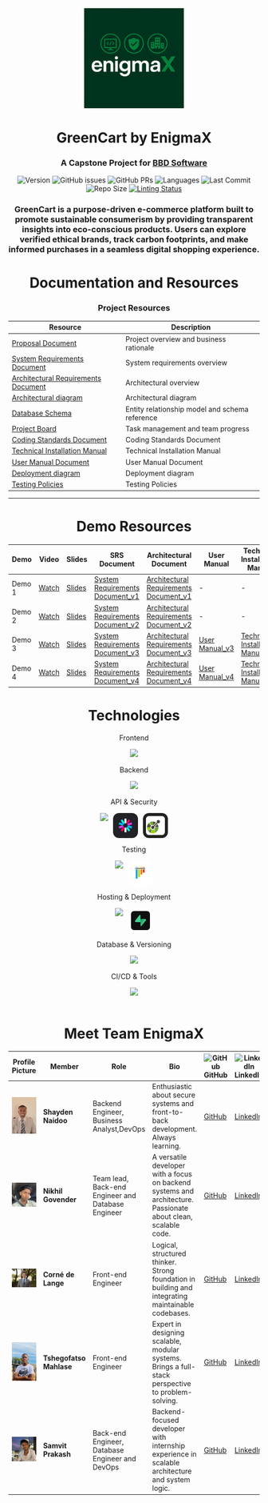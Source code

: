 <div align="center">
  <img 
    src="https://github.com/COS301-SE-2025/Green-Cart/blob/main/documents/image_assets/EnigmaX%20prop.png?raw=true" 
    alt="EnigmaX Logo"
    width="200" 
    height="auto"
  />
</div>
  <h1 align="center">GreenCart by EnigmaX</h1>
  <h3 align="center">A Capstone Project for <a href="https://www.bbd.co.za/">BBD Software</a></h3>

<div align="center">

![Version](https://img.shields.io/badge/version-1.3.3-007ACC?style=flat-square&logo=semantic-release&logoColor=white)
![GitHub issues](https://img.shields.io/github/issues/COS301-SE-2025/Green-Cart?style=flat-square&color=orange&logo=github)
![GitHub PRs](https://img.shields.io/github/issues-pr/COS301-SE-2025/Green-Cart?style=flat-square&color=purple&logo=git)
![Languages](https://img.shields.io/github/languages/count/COS301-SE-2025/Green-Cart?style=flat-square&color=informational&logo=code)
![Last Commit](https://img.shields.io/github/last-commit/COS301-SE-2025/Green-Cart?style=flat-square&color=success&logo=git)
![Repo Size](https://img.shields.io/github/repo-size/COS301-SE-2025/Green-Cart?style=flat-square&color=blueviolet&logo=database)
[![Linting Status](https://img.shields.io/github/actions/workflow/status/COS301-SE-2025/Green-Cart/linting.yml?style=flat-square&label=Linting&logo=githubactions&color=blue)](https://github.com/COS301-SE-2025/Green-Cart/actions/workflows/linting.yml)

</div>

<h3 align="center">
GreenCart is a purpose-driven e-commerce platform built to promote sustainable consumerism by providing transparent insights into eco-conscious products. Users can explore verified ethical brands, track carbon footprints, and make informed purchases in a seamless digital shopping experience.
</h3>

</p>


<h1 align="center">Documentation and Resources</h1>

<div align="center">
  
### Project Resources

| **Resource** | **Description** |
|-------------|-----------------|
| [Proposal Document](https://github.com/COS301-SE-2025/Green-Cart/blob/main/documents/GreenCart%20Proposal.pdf) | Project overview and business rationale |
| [System Requirements Document](https://github.com/COS301-SE-2025/Green-Cart/blob/main/documents/demo4/Requirements%20Specifications%20demo%204.pdf) | System requirements overview |
| [Architectural Requirements Document](https://github.com/COS301-SE-2025/Green-Cart/blob/main/documents/demo4/Architectural%20Requirements%20Document%20Demo%204.pdf) | Architectural overview |
| [Architectural diagram](https://github.com/COS301-SE-2025/Green-Cart/blob/main/documents/diagrams/Architectural%20Diagram%20Final.pdf) | Architectural diagram |
| [Database Schema](https://github.com/COS301-SE-2025/Green-Cart/blob/main/documents/demo4/ERD%20demo%204.pdf) | Entity relationship model and schema reference |
| [Project Board](https://github.com/orgs/COS301-SE-2025/projects/198/views/2) | Task management and team progress |
| [Coding Standards Document](https://github.com/COS301-SE-2025/Green-Cart/blob/main/documents/demo4/Coding%20Standards%20Document_4.pdf) | Coding Standards Document |
| [Technical Installation Manual](https://github.com/COS301-SE-2025/Green-Cart/blob/main/documents/demo4/Technical%20Installation%20Document%20Demo%204.pdf) | Technical Installation Manual |
| [User Manual Document](https://github.com/COS301-SE-2025/Green-Cart/blob/main/documents/demo4/User%20Manual%20Demo%204.pdf) | User Manual Document |
| [Deployment diagram](https://drive.google.com/file/d/1q7RqVPBF9ueTYiCGTMpVhl7TiY7Fmik5/view?usp=drive_link) | Deployment diagram |
| [Testing Policies](https://github.com/COS301-SE-2025/Green-Cart/blob/main/documents/demo4/Testing%20Policy%20Document.pdf) | Testing Policies |
---

<h1 align="center"> Demo Resources</h1>

| **Demo** | **Video** | **Slides** | **SRS Document** | **Architectural Document** | **User Manual** | **Technical Installation Manual** | **Coding Standards** | **Testing Policy** |
|---------|-----------|------------|------------------|----------------------------|-----------------|-----------------------------------|---------------------|-------------------|
| Demo 1 | [Watch](https://drive.google.com/file/d/1x923JaubfP_FH0dgEdhZ3O-y96iFVVzO/view) | [Slides](https://www.canva.com/design/DAGoo0NOHOs/MpZHdfQEJuRwyW97PpcBaA/edit?utm_content=DAGoo0NOHOs&utm_campaign=designshare&utm_medium=link2&utm_source=sharebutton) | [System Requirements Document_v1](https://github.com/COS301-SE-2025/Green-Cart/blob/main/documents/demo1/Requirements%20Specifications%20Demo_1.pdf) | [Architectural Requirements Document_v1](https://github.com/COS301-SE-2025/Green-Cart/blob/main/documents/demo1/Architectural%20requirements_v1.pdf) | - | - | - | - |
| Demo 2 |[Watch](https://drive.google.com/file/d/1JLZhZgI4QhDSkQFlCGH3h51MXt633Cyr/view?usp=sharing)  | [Slides](https://www.canva.com/design/DAGreB5l2ZA/c3Kde60qQsHp7J0Z71a6PA/edit?utm_content=DAGreB5l2ZA&utm_campaign=designshare&utm_medium=link2&utm_source=sharebutton) |[System Requirements Document_v2](https://github.com/COS301-SE-2025/Green-Cart/blob/main/documents/demo2/Requirements%20Specifications%20(2).pdf) | [Architectural Requirements Document_v2](https://github.com/COS301-SE-2025/Green-Cart/blob/main/documents/demo2/Architectural%20Requirements%20Document%20Demo%202.pdf) | - | - | [Coding Standards_v2](https://github.com/COS301-SE-2025/Green-Cart/blob/main/documents/demo2/Coding%20Standards%20Document%20Demo%202%20Final.pdf) | - |
| Demo 3 |[Watch](https://drive.google.com/file/d/11YUlrIywMAlr4Ocu9FtwILmfIEuIKkP-/view?usp=sharing)  | [Slides](https://github.com/COS301-SE-2025/Green-Cart/blob/main/documents/demo3/GreenCart%20Demo3.pdf) |[System Requirements Document_v3](https://github.com/COS301-SE-2025/Green-Cart/blob/main/documents/demo3/Requirements%20Specifications%20demo%203.pdf) | [Architectural Requirements Document_v3](https://github.com/COS301-SE-2025/Green-Cart/blob/main/documents/demo3/Architectural%20Requirements%20Document%20Demo%203_v3.pdf) | [User Manual_v3](https://github.com/COS301-SE-2025/Green-Cart/blob/main/documents/demo3/User%20Manual%20Demo%203.pdf) | [Technical Installation Manual_v3](https://github.com/COS301-SE-2025/Green-Cart/blob/main/documents/demo3/Technical%20Installation%20Document%20Demo%203.pdf) | [Coding Standards_v3](https://github.com/COS301-SE-2025/Green-Cart/blob/main/documents/demo3/Coding%20Standards%20Document.pdf) | - |
| Demo 4 | [Watch](https://drive.google.com/file/d/1bjRv4OCYaQBgHUA3Bqv7A6qcD4L_UYa5/view) | [Slides](https://github.com/COS301-SE-2025/Green-Cart/blob/main/documents/demo4/GreenCart_Demo4_Slides.pdf) | [System Requirements Document_v4](https://github.com/COS301-SE-2025/Green-Cart/blob/main/documents/demo4/Requirements%20Specifications%20demo%204.pdf) | [Architectural Requirements Document_v4](https://github.com/COS301-SE-2025/Green-Cart/blob/main/documents/demo4/Architectural%20Requirements%20Document%20Demo%204.pdf) | [User Manual_v4](https://github.com/COS301-SE-2025/Green-Cart/blob/main/documents/demo4/User%20Manual%20Demo%204.pdf) | [Technical Installation Manual_v4](https://github.com/COS301-SE-2025/Green-Cart/blob/main/documents/demo4/Technical%20Installation%20Document%20Demo%204.pdf) | [Coding Standards_v4](https://github.com/COS301-SE-2025/Green-Cart/blob/main/documents/demo4/Coding%20Standards%20Document_4.pdf) | [Testing Policy_v4](https://github.com/COS301-SE-2025/Green-Cart/blob/main/documents/demo4/Testing%20Policy%20Document.pdf) |
<h1 align="center">Technologies</h1>
<div align="center">

  <p>Frontend</p>
  <img src="https://skillicons.dev/icons?i=figma,react,vite"/>

  <p>Backend</p>
  <img src="https://skillicons.dev/icons?i=python"/> 

  <p>API & Security</p>
  <div style="display: flex; justify-content: center; gap: 10px;">
    <img src="https://skillicons.dev/icons?i=fastapi" />
    <img 
      src="https://github.com/COS301-SE-2025/Green-Cart/blob/main/documents/image_assets/177059352-fe91dcd5-e17b-4103-88ae-70d6d396cf85.png?raw=true" 
      width="50" height="50"
      style="border-radius: 12px; background-color: #222; padding: 6px; box-sizing: border-box;"
    />
    <!-- OpenAPI -->
    <img 
      src="https://raw.githubusercontent.com/COS301-SE-2025/Green-Cart/f9fbd43f4f1b396cd897f8f2e4cb1826a5acd370/assets/icons/openapi-1.svg" 
      width="50" height="50"
      style="border-radius: 12px; background-color: #222; padding: 6px; box-sizing: border-box;"
    />
  </div>

  <p>Testing</p>
  <div style="display: flex; justify-content: center; gap: 10px;">
    <img src="https://skillicons.dev/icons?i=jest" />
    <img 
      src="https://raw.githubusercontent.com/COS301-SE-2025/Green-Cart/25afb4c7a9feb2f646cb77ad75b9f3f432259b12/documents/pytest.svg" 
      width="50" height="50"
      style="background-color: #fff; border-radius: 12px; padding: 6px; box-sizing: border-box;"
    />
  </div>

  <p>Hosting & Deployment</p>
  <div style="display: flex; justify-content: center; gap: 10px;">
    <img src="https://skillicons.dev/icons?i=aws" />
    <img 
      src="https://github.com/COS301-SE-2025/Green-Cart/blob/main/documents/supabase.jpg?raw=true" 
      width="50" height="50"
      style="background-color: #fff; border-radius: 12px; padding: 6px; box-sizing: border-box;"
    />
  </div>

</div>


  <p>Database & Versioning</p>
  <img src="https://skillicons.dev/icons?i=postgresql,liquibase"/>

  <p>CI/CD & Tools</p>
  <img src="https://skillicons.dev/icons?i=git,githubactions"/>

</div>





<br>

<h1 align="center">Meet Team EnigmaX</h1>

| Profile Picture | Member                  | Role                                                | Bio                                                                                                            | ![GitHub](https://cdn.jsdelivr.net/gh/devicons/devicon/icons/github/github-original.svg) GitHub | ![LinkedIn](https://cdn.jsdelivr.net/gh/devicons/devicon/icons/linkedin/linkedin-original.svg) LinkedIn |
|-----------------|-------------------------|-----------------------------------------------------|---------------------------------------------------------------------------------------------------------------|--------------------------------------------------------------------------------------------------|----------------------------------------------------------------------------------------------------------|
| ![](https://github.com/COS301-SE-2025/Green-Cart/blob/main/documents/image_assets/shayden.jpeg?raw=true) | **Shayden Naidoo**      | Backend Engineer, Business Analyst,DevOps                | Enthusiastic about secure systems and front-to-back development. Always learning.           | [GitHub](https://github.com/ShaydenNaidoo)                                                   | [LinkedIn](https://www.linkedin.com/in/shayden-naidoo-b0a51b28b/)                             |
| ![](https://github.com/COS301-SE-2025/Green-Cart/blob/main/documents/image_assets/Nikhil.jpeg?raw=true) | **Nikhil Govender**     | Team lead, Back-end Engineer and Database Engineer  | A versatile developer with a focus on backend systems and architecture. Passionate about clean, scalable code. | [GitHub](https://github.com/nikhilpg12)                                                    | [LinkedIn](https://www.linkedin.com/in/nikhil-govender-2127b4193/)                            |
| ![](https://github.com/COS301-SE-2025/Green-Cart/blob/main/documents/image_assets/Corne.jpeg?raw=true) | **Corné de Lange**      | Front-end Engineer                                  | Logical, structured thinker. Strong foundation in building and integrating maintainable codebases.             | [GitHub](https://github.com/CornedeLange)                                                  | [LinkedIn](https://www.linkedin.com/in/corné-dl-2953a3355/)                                   |
| ![](https://github.com/COS301-SE-2025/Green-Cart/blob/main/documents/image_assets/tshego.png?raw=true) | **Tshegofatso Mahlase** | Front-end Engineer                                  | Expert in designing scalable, modular systems. Brings a full-stack perspective to problem-solving.             | [GitHub](https://github.com/Tshegofatso466)                                                | [LinkedIn](https://www.linkedin.com/in/tshegofatso-mahlase-13b8a2218/)                        |
| ![](https://github.com/COS301-SE-2025/Green-Cart/blob/main/documents/image_assets/Sam_New.jpeg?raw=true) | **Samvit Prakash**      | Back-end Engineer, Database Engineer and DevOps     | Backend-focused developer with internship experience in scalable architecture and system logic.                | [GitHub](https://github.com/SamvitPrakash-23525119)                                        | [LinkedIn](https://www.linkedin.com/in/samvit-prakash-4b8546298/)                             |

</div>

























